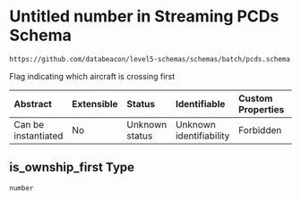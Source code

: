 # Untitled number in Streaming PCDs Schema

```txt
https://github.com/databeacon/level5-schemas/schemas/batch/pcds.schema.json#/properties/is_ownship_first
```

Flag indicating which aircraft is crossing first

| Abstract            | Extensible | Status         | Identifiable            | Custom Properties | Additional Properties | Access Restrictions | Defined In                                                                    |
| :------------------ | :--------- | :------------- | :---------------------- | :---------------- | :-------------------- | :------------------ | :---------------------------------------------------------------------------- |
| Can be instantiated | No         | Unknown status | Unknown identifiability | Forbidden         | Allowed               | none                | [pcds.schema.json\*](../../out/batch/pcds.schema.json "open original schema") |

## is\_ownship\_first Type

`number`
